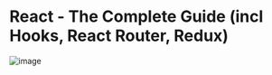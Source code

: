 # React - The Complete Guide (incl Hooks, React Router, Redux)
![image](https://user-images.githubusercontent.com/109369193/187846718-d17f94a8-34be-46a1-934c-2bc0ea6f1dcd.png)
